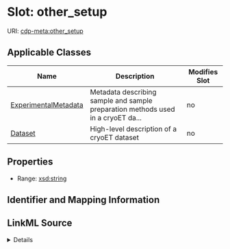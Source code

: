 

# Slot: other_setup

URI: [cdp-meta:other_setup](metadataother_setup)



<!-- no inheritance hierarchy -->





## Applicable Classes

| Name | Description | Modifies Slot |
| --- | --- | --- |
| [ExperimentalMetadata](ExperimentalMetadata.md) | Metadata describing sample and sample preparation methods used in a cryoET da... |  no  |
| [Dataset](Dataset.md) | High-level description of a cryoET dataset |  no  |







## Properties

* Range: [xsd:string](http://www.w3.org/2001/XMLSchema#string)





## Identifier and Mapping Information








## LinkML Source

<details>
```yaml
name: other_setup
alias: other_setup
domain_of:
- ExperimentalMetadata
- Dataset
range: string

```
</details>